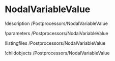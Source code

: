 <!-- MOOSE Documentation Stub: Remove this when content is added. -->

# NodalVariableValue
!description /Postprocessors/NodalVariableValue

!parameters /Postprocessors/NodalVariableValue

!listingfiles /Postprocessors/NodalVariableValue

!childobjects /Postprocessors/NodalVariableValue
